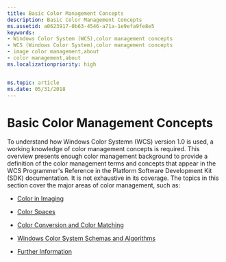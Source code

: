 ```yaml
---
title: Basic Color Management Concepts
description: Basic Color Management Concepts
ms.assetid: a0623917-0b63-4546-a71a-1e9efa9fe8e5
keywords:
- Windows Color System (WCS),color management concepts
- WCS (Windows Color System),color management concepts
- image color management,about
- color management,about
ms.localizationpriority: high


ms.topic: article
ms.date: 05/31/2018
---
```


# Basic Color Management Concepts

To understand how Windows Color Systemn (WCS) version 1.0 is used, a working knowledge of color management concepts is required. This overview presents enough color management background to provide a definition of the color management terms and concepts that appear in the WCS Programmer's Reference in the Platform Software Development Kit (SDK) documentation. It is not exhaustive in its coverage. The topics in this section cover the major areas of color management, such as:

-   [Color in Imaging](color-in-imaging.md)
-   [Color Spaces](color-spaces.md)
-   [Color Conversion and Color Matching](color-conversion-and-color-matching.md)
-   [Windows Color System Schemas and Algorithms](windows-color-system-schemas-and-algorithms.md)

-   [Further Information](further-information.md)

 

 




